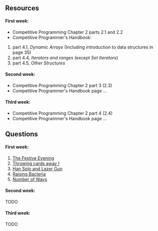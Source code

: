 ## Resources
#### First week:
* Competitive Programming Chapter 2 parts 2.1 and 2.2
* Competitive Programmer's Handbook:
1. part 4.1, *Dynamic Arrays* (Including introduction to data structures in page 35)
2. part 4.4, *Iterators and ranges* (except *Set Iterators*)
3. part 4.5, *Other Structures*

#### Second week:
* Competitive Programming Chapter 2 part 3 (2.3)
* Competitive Programmer's Handbook page ...

#### Third week:
* Competitive Programming Chapter 2 part 4 (2.4)
* Competitive Programmer's Handbook page ...

## Questions
#### First week:
1. [The Festive Evening](https://codeforces.com/problemset/problem/834/B)
2. [Throwing cards away I](https://uva.onlinejudge.org/index.php?option=com_onlinejudge&Itemid=8&category=21&page=show_problem&problem=1876)
3. [Han Solo and Lazer Gun](https://codeforces.com/problemset/problem/514/B)
4. [Raising Bacteria](https://codeforces.com/problemset/problem/579/A)
5. [Number of Ways](https://codeforces.com/problemset/problem/466/C)

#### Second week:
TODO



#### Third week:
TODO
